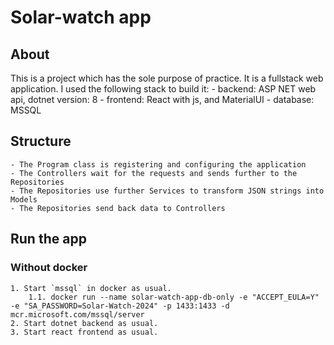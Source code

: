 # Solar-watch app

## About

This is a project which has the sole purpose of practice. It is a fullstack web application. I used the following stack to build it:
    - backend: ASP NET web api, dotnet version: 8
    - frontend: React with js, and MaterialUI
    - database: MSSQL

## Structure
    - The Program class is registering and configuring the application
    - The Controllers wait for the requests and sends further to the Repositories
    - The Repositories use further Services to transform JSON strings into Models
    - The Repositories send back data to Controllers

## Run the app

### Without docker
    1. Start `mssql` in docker as usual.
        1.1. docker run --name solar-watch-app-db-only -e "ACCEPT_EULA=Y" -e "SA_PASSWORD=Solar-Watch-2024" -p 1433:1433 -d mcr.microsoft.com/mssql/server
    2. Start dotnet backend as usual.
    3. Start react frontend as usual.
